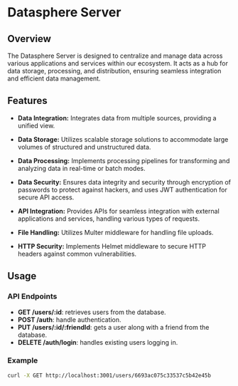 # Datasphere Server

## Overview

The Datasphere Server is designed to centralize and manage data across various applications and services within our ecosystem. It acts as a hub for data storage, processing, and distribution, ensuring seamless integration and efficient data management.

## Features

- **Data Integration:** Integrates data from multiple sources, providing a unified view.
  
- **Data Storage:** Utilizes scalable storage solutions to accommodate large volumes of structured and unstructured data.
  
- **Data Processing:** Implements processing pipelines for transforming and analyzing data in real-time or batch modes.
  
- **Data Security:** Ensures data integrity and security through encryption of passwords to protect against hackers, and uses JWT authentication for secure API access.
  
- **API Integration:** Provides APIs for seamless integration with external applications and services, handling various types of requests.
  
- **File Handling:** Utilizes Multer middleware for handling file uploads.
  
- **HTTP Security:** Implements Helmet middleware to secure HTTP headers against common vulnerabilities.

## Usage

### API Endpoints

- **GET /users/:id**: retrieves users from the database.
- **POST /auth**: handle authentication.
- **PUT /users/:id/:friendId**: gets a user along with a friend from the database.
- **DELETE /auth/login**: handles existing users logging in.

### Example

```bash
curl -X GET http://localhost:3001/users/6693ac075c33537c5b42e45b
